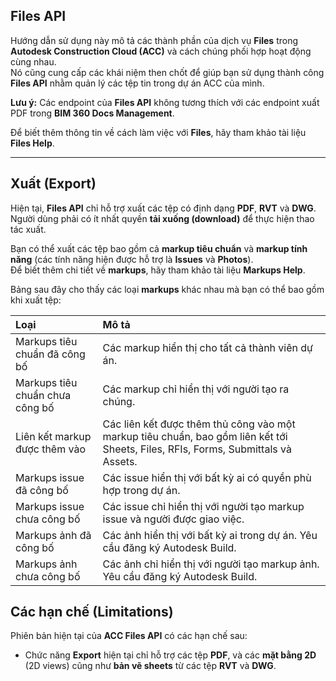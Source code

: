 ﻿## Files API

Hướng dẫn sử dụng này mô tả các thành phần của dịch vụ **Files** trong **Autodesk Construction Cloud (ACC)** và cách chúng phối hợp hoạt động cùng nhau.  
Nó cũng cung cấp các khái niệm then chốt để giúp bạn sử dụng thành công **Files API** nhằm quản lý các tệp tin trong dự án ACC của mình.

**Lưu ý:** Các endpoint của **Files API** không tương thích với các endpoint xuất PDF trong **BIM 360 Docs Management**.

Để biết thêm thông tin về cách làm việc với **Files**, hãy tham khảo tài liệu **Files Help**.

----------

## Xuất (Export)

Hiện tại, **Files API** chỉ hỗ trợ xuất các tệp có định dạng **PDF**, **RVT** và **DWG**.  
Người dùng phải có ít nhất quyền **tải xuống (download)** để thực hiện thao tác xuất.

Bạn có thể xuất các tệp bao gồm cả **markup tiêu chuẩn** và **markup tính năng** (các tính năng hiện được hỗ trợ là **Issues** và **Photos**).  
Để biết thêm chi tiết về **markups**, hãy tham khảo tài liệu **Markups Help**.

Bảng sau đây cho thấy các loại **markups** khác nhau mà bạn có thể bao gồm khi xuất tệp:

| Loại | Mô tả |
| :--- | :--- |
| Markups tiêu chuẩn đã công bố | Các markup hiển thị cho tất cả thành viên dự án. |
| Markups tiêu chuẩn chưa công bố | Các markup chỉ hiển thị với người tạo ra chúng. |
| Liên kết markup được thêm vào | Các liên kết được thêm thủ công vào một markup tiêu chuẩn, bao gồm liên kết tới Sheets, Files, RFIs, Forms, Submittals và Assets. |
| Markups issue đã công bố | Các issue hiển thị với bất kỳ ai có quyền phù hợp trong dự án. |
| Markups issue chưa công bố | Các issue chỉ hiển thị với người tạo markup issue và người được giao việc. |
| Markups ảnh đã công bố | Các ảnh hiển thị với bất kỳ ai trong dự án. Yêu cầu đăng ký Autodesk Build. |
| Markups ảnh chưa công bố | Các ảnh chỉ hiển thị với người tạo markup ảnh. Yêu cầu đăng ký Autodesk Build. |

## Các hạn chế (Limitations)

Phiên bản hiện tại của **ACC Files API** có các hạn chế sau:

-   Chức năng **Export** hiện tại chỉ hỗ trợ các tệp **PDF**, và các **mặt bằng 2D** (2D views) cũng như **bản vẽ sheets** từ các tệp **RVT** và **DWG**.